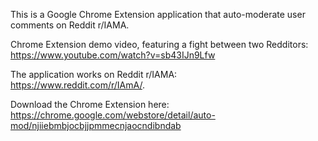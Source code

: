 This is a Google Chrome Extension application that auto-moderate user comments on Reddit r/IAMA.

Chrome Extension demo video, featuring a fight between two Redditors:<br/>
https://www.youtube.com/watch?v=sb43IJn9Lfw


The application works on Reddit r/IAMA:<br/>
https://www.reddit.com/r/IAmA/.

Download the Chrome Extension here:<br/>
https://chrome.google.com/webstore/detail/auto-mod/njiiebmbjocbjjpmmecnjaocndibndab

